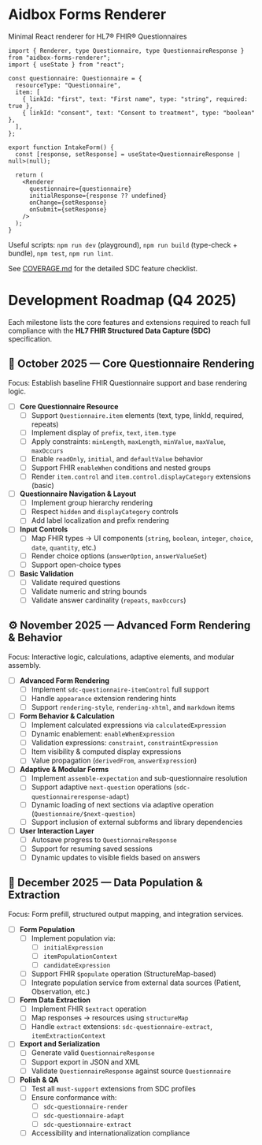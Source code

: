 # Aidbox Forms Renderer

Minimal React renderer for HL7® FHIR® Questionnaires

```tsx
import { Renderer, type Questionnaire, type QuestionnaireResponse } from "aidbox-forms-renderer";
import { useState } from "react";

const questionnaire: Questionnaire = {
  resourceType: "Questionnaire",
  item: [
    { linkId: "first", text: "First name", type: "string", required: true },
    { linkId: "consent", text: "Consent to treatment", type: "boolean" },
  ],
};

export function IntakeForm() {
  const [response, setResponse] = useState<QuestionnaireResponse | null>(null);

  return (
    <Renderer
      questionnaire={questionnaire}
      initialResponse={response ?? undefined}
      onChange={setResponse}
      onSubmit={setResponse}
    />
  );
}
```

Useful scripts: `npm run dev` (playground), `npm run build` (type-check + bundle), `npm test`, `npm run lint`.

See [COVERAGE.md](COVERAGE.md) for the detailed SDC feature checklist.

# Development Roadmap (Q4 2025)

Each milestone lists the core features and extensions required to reach full compliance with the **HL7 FHIR Structured Data Capture (SDC)** specification.

## 🎯 **October 2025 — Core Questionnaire Rendering**

Focus: Establish baseline FHIR Questionnaire support and base rendering logic.

* [ ] **Core Questionnaire Resource**
    * [ ] Support `Questionnaire.item` elements (text, type, linkId, required, repeats)
    * [ ] Implement display of `prefix`, `text`, `item.type`
    * [ ] Apply constraints: `minLength`, `maxLength`, `minValue`, `maxValue`, `maxOccurs`
    * [ ] Enable `readOnly`, `initial`, and `defaultValue` behavior
    * [ ] Support FHIR `enableWhen` conditions and nested groups
    * [ ] Render `item.control` and `item.control.displayCategory` extensions (basic)
* [ ] **Questionnaire Navigation & Layout**
    * [ ] Implement group hierarchy rendering
    * [ ] Respect `hidden` and `displayCategory` controls
    * [ ] Add label localization and prefix rendering
* [ ] **Input Controls**
    * [ ] Map FHIR types → UI components (`string`, `boolean`, `integer`, `choice`, `date`, `quantity`, etc.)
    * [ ] Render choice options (`answerOption`, `answerValueSet`)
    * [ ] Support open-choice types
* [ ] **Basic Validation**
    * [ ] Validate required questions
    * [ ] Validate numeric and string bounds
    * [ ] Validate answer cardinality (`repeats`, `maxOccurs`)

## ⚙️ **November 2025 — Advanced Form Rendering & Behavior**

Focus: Interactive logic, calculations, adaptive elements, and modular assembly.

* [ ] **Advanced Form Rendering**
    * [ ] Implement `sdc-questionnaire-itemControl` full support
    * [ ] Handle `appearance` extension rendering hints
    * [ ] Support `rendering-style`, `rendering-xhtml`, and `markdown` items
* [ ] **Form Behavior & Calculation**
    * [ ] Implement calculated expressions via `calculatedExpression`
    * [ ] Dynamic enablement: `enableWhenExpression`
    * [ ] Validation expressions: `constraint`, `constraintExpression`
    * [ ] Item visibility & computed display expressions
    * [ ] Value propagation (`derivedFrom`, `answerExpression`)
* [ ] **Adaptive & Modular Forms**
    * [ ] Implement `assemble-expectation` and sub-questionnaire resolution
    * [ ] Support adaptive `next-question` operations (`sdc-questionnaireresponse-adapt`)
    * [ ] Dynamic loading of next sections via adaptive operation (`Questionnaire/$next-question`)
    * [ ] Support inclusion of external subforms and library dependencies
* [ ] **User Interaction Layer**
    * [ ] Autosave progress to `QuestionnaireResponse`
    * [ ] Support for resuming saved sessions
    * [ ] Dynamic updates to visible fields based on answers

## 🧩 **December 2025 — Data Population & Extraction**

Focus: Form prefill, structured output mapping, and integration services.

* [ ] **Form Population**
    * [ ] Implement population via:
        * [ ] `initialExpression`
        * [ ] `itemPopulationContext`
        * [ ] `candidateExpression`
    * [ ] Support FHIR `$populate` operation (StructureMap-based)
    * [ ] Integrate population service from external data sources (Patient, Observation, etc.)
* [ ] **Form Data Extraction**
    * [ ] Implement FHIR `$extract` operation
    * [ ] Map responses → resources using `structureMap`
    * [ ] Handle `extract` extensions: `sdc-questionnaire-extract`, `itemExtractionContext`
* [ ] **Export and Serialization**
    * [ ] Generate valid `QuestionnaireResponse`
    * [ ] Support export in JSON and XML
    * [ ] Validate `QuestionnaireResponse` against source `Questionnaire`
* [ ] **Polish & QA**
    * [ ] Test all `must-support` extensions from SDC profiles
    * [ ] Ensure conformance with:
        * [ ] `sdc-questionnaire-render`
        * [ ] `sdc-questionnaire-adapt`
        * [ ] `sdc-questionnaire-extract`
    * [ ] Accessibility and internationalization compliance
